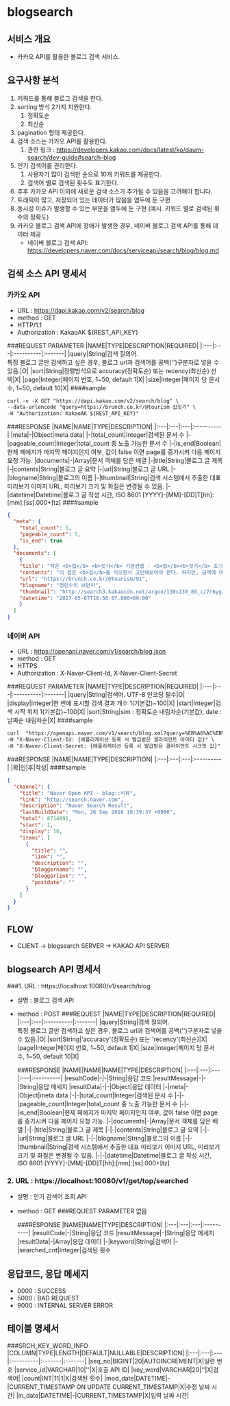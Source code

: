 # blogsearch
## 서비스 개요
- 카카오 API를 활용한 블로그 검색 서비스. 

## 요구사항 분석
1. 키워드를 통해 블로그 검색을 한다.
2. sorting 방식 2가지 지원한다.
   1. 정확도순
   2. 최신순
3. pagination 형태 제공한다.
4. 검색 소스는 카카오 API를 활용한다. 
   1. 관련 링크 : https://developers.kakao.com/docs/latest/ko/daum-search/dev-guide#search-blog
5. 인기 검색어를 관리한다.
   1. 사용자가 많이 검색한 순으로 10개 키워드를 제공한다.
   2. 검색어 별로 검색된 횟수도 표기한다.
6. 추후 카카오 API 이외에 새로운 검색 소스가 추가될 수 있음을 고려해야 합니다.
7. 트래픽이 많고, 저장되어 있는 데이터가 많음을 염두에 둔 구현 
8. 동시성 이슈가 발생할 수 있는 부분을 염두에 둔 구현 (예시. 키워드 별로 검색된 횟수의 정확도)
9. 카카오 블로그 검색 API에 장애가 발생한 경우, 네이버 블로그 검색 API를 통해 데이터 제공
   * 네이버 블로그 검색 API: https://developers.naver.com/docs/serviceapi/search/blog/blog.md

## 검색 소스 API 명세서
### 카카오 API
- URL : https://dapi.kakao.com/v2/search/blog
- method : GET
- HTTP/1.1
- Authorization : KakaoAK ${REST_API_KEY}

###REQUEST PARAMETER
|NAME|TYPE|DESCRIPTION|REQUIRED|
|:---|:---|:----------|:-------|
|query|String|검색 질의어.<br> 특정 블로그 글만 검색하고 싶은 경우, 블로그 url과 검색어를 공백('')구분자로 넣을 수 있음.|O|
|sort|String|정렬방식으로 accuracy(정확도순) 또는 recency(최신순) 선택|X|
|page|Integer|페이지 번호, 1~50, default 1|X|
|size|Integer|페이지 당 문서 수, 1~50, default 10|X|
####sample
```markdown
curl -v -X GET "https://dapi.kakao.com/v2/search/blog" \
--data-urlencode "query=https://brunch.co.kr/@tourism 집짓기" \
-H "Authorization: KakaoAK ${REST_API_KEY}"
```
###RESPONSE
|NAME|NAME|TYPE|DESCRIPTION|
|:---|:---|:---|:----------|
|meta|-|Object|meta data|
|-|total_count|Integer|검색된 문서 수
|-|pageable_count|Integer|total_count 중 노출 가능한 문서 수
|-|is_end|Boolean|현제 페에지가 마지막 페이지인지 여부, 값이 false 이면 page를 증가시켜 다음 페이지 요청 가능.
|documents|-|Array|문서 객체를 담은 배열
|-|title|String|블로그 글 제목
|-|contents|String|블로그 글 요약
|-|url|String|블로그 글 URL
|-|blogname|String|블로그의 이름
|-|thumbnail|String|검색 시스템에서 추출한 대표 미리보기 이미지 URL, 미리보기 크기 및 화질은 변경될 수 있음.
|-|datetime|Datetime|블로그 글 작성 시간, ISO 8601 [YYYY]-[MM]-[DD]T[hh]:[mm]:[ss].000+[tz]
####sample
```json
{
  "meta": {
    "total_count": 5,
    "pageable_count": 5,
    "is_end": true
  },
  "documents": [
    {
    "title": "작은 <b>집</b> <b>짓기</b> 기본컨셉 - <b>집</b><b>짓기</b> 초기구상하기",    
    "contents": "이 점은 <b>집</b>을 지으면서 고민해보아야 한다. 하지만, 금액에 대한 가성비 대비 크게 문제되지 않을 부분이라 생각하여 설계로 극복하자고 생각했다. 전체 <b>집</b><b>짓기</b>의 기본방향은 크게 세 가지이다. 우선은 여가의 영역 증대이다. 현대 시대 일도 중요하지만, 여가시간 <b>집</b>에서 어떻게 보내느냐가 중요하니깐 이를 기본적...",
    "url": "https://brunch.co.kr/@tourism/91",
    "blogname": "정란수의 브런치",
    "thumbnail": "http://search3.kakaocdn.net/argon/130x130_85_c/7r6ygzbvBDc",
    "datetime": "2017-05-07T18:50:07.000+09:00"
    }
  ]
}
```
### 네이버 API
- URL : https://openapi.naver.com/v1/search/blog.json
- method : GET
- HTTPS
- Authorization : X-Naver-Client-Id, X-Naver-Client-Secret

###REQUEST PARAMETER
|NAME|TYPE|DESCRIPTION|REQUIRED|
|:---|:---|:----------|:-------|
|query|String|검색어. UTF-8 인코딩 필수|O|
|display|Integer|한 번에 표시할 검색 결과 개수 1(기본값)~100|X|
|start|Integer|검색 시작 위치 1(기본값)~100|X|
|sort|String|sim : 정확도순 내림차순(기본값), date : 날짜순 내림차순|X|
####sample
```markdown
curl  "https://openapi.naver.com/v1/search/blog.xml?query=%EB%A6%AC%EB%B7%B0&display=10&start=1&sort=sim" \
-H "X-Naver-Client-Id: {애플리케이션 등록 시 발급받은 클라이언트 아이디 값}" \
-H "X-Naver-Client-Secret: {애플리케이션 등록 시 발급받은 클라이언트 시크릿 값}" -v
```
###RESPONSE
|NAME|NAME|TYPE|DESCRIPTION|
|:---|:---|:---|:----------|
|확|인|후|작성|
####sample

```json
{
  "channel": {
    "title": "Naver Open API - blog::리뷰",
    "link": "http://search.naver.com",
    "description": "Naver Search Result",
    "lastBuildDate": "Mon, 26 Sep 2016 10:39:37 +0900",
    "total": 8714891,
    "start": 1,
    "display": 10,
    "items": [
      {
        "title": "",
        "link": "",
        "description": "",
        "bloggername": "",
        "bloggerlink": "",
        "postdate": ""
      }
    ]
  }
}
```

## FLOW
- CLIENT -> blogsearch SERVER -> KAKAO API SERVER

## blogsearch API 명세서
###1. URL : https://localhost:10080/v1/search/blog
- 설명 : 블로그 검색 API
- method : POST
   ###REQUEST
   |NAME|TYPE|DESCRIPTION|REQUIRED|
   |:---|:---|:----------|:-------|
   |query|String|검색 질의어.<br> 특정 블로그 글만 검색하고 싶은 경우, 블로그 url과 검색어를 공백('')구분자로 넣을 수 있음.|O|
   |sort|String|'accuracy'(정확도순) 또는 'recency'(최신순)|X|
   |page|Integer|페이지 번호, 1~50, default 1|X|
   |size|Integer|페이지 당 문서 수, 1~50, default 10|X|
   
   ###RESPONSE
   |NAME|NAME|NAME|TYPE|DESCRIPTION|
   |:---|:---|:---|:---|:----------|
   |resultCode|-|-|String|응답 코드
   |resultMessage|-|-|String|응답 메세지
   |resultData|-|-|Object|응답 데이터
   |-|meta|-|Object|meta data
   |-|-|total_count|Integer|검색된 문서 수
   |-|-|pageable_count|Integer|total_count 중 노출 가능한 문서 수
   |-|-|is_end|Boolean|현제 페에지가 마지막 페이지인지 여부, 값이 false 이면 page를 증가시켜 다음 페이지 요청 가능.
   |-|documents|-|Array|문서 객체를 담은 배열
   |-|-|title|String|블로그 글 제목
   |-|-|contents|String|블로그 글 요약
   |-|-|url|String|블로그 글 URL
   |-|-|blogname|String|블로그의 이름
   |-|-|thumbnail|String|검색 시스템에서 추출한 대표 미리보기 이미지 URL, 미리보기 크기 및 화질은 변경될 수 있음.
   |-|-|datetime|Datetime|블로그 글 작성 시간, ISO 8601 [YYYY]-[MM]-[DD]T[hh]:[mm]:[ss].000+[tz]

### 2. URL : https://localhost:10080/v1/get/top/searched
- 설명 : 인기 검색어 조회 API
- method : GET
  ###REQUEST PARAMETER
  없음

  ###RESPONSE
  |NAME|NAME|TYPE|DESCRIPTION|
     |:---|:---|:---|:----------|
  |resultCode|-|String|응답 코드
  |resultMessage|-|String|응답 메세지
  |resultData|-|Array|응답 데이터
  |-|keyword|String|검색어
  |-|searched_cnt|Integer|검색된 횟수
  
## 응답코드, 응답 메세지
- 0000 : SUCCESS
- 5000 : BAD REQUEST
- 9000 : INTERNAL SERVER ERROR


## 테이블 명세서
###SRCH_KEY_WORD_INFO
|COLUMN|TYPE|LENGTH|DEFAULT|NULLABLE|DESCRIPTION|
|:---|:---|:---|:----------|:-------|:-------|
|seq_no|BIGINT|20|AUTOINCREMENT|X|일련 번호
|service_id|VARCHAR|10|''|X|호출 API ID|
|key_word|VARCHAR|20|''|X|검색어|
|count|INT|11|1|X|검색된 횟수|
|mod_date|DATETIME|-|CURRENT_TIMESTAMP ON UPDATE CURRENT_TIMESTAMP|X|수정 날짜 시간|
|in_date|DATETIME|-|CURRENT_TIMESTAMP|X|입력 날짜 시간|